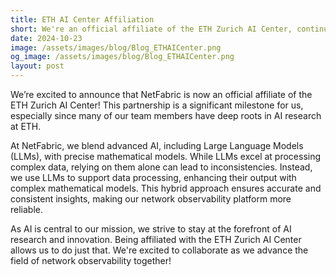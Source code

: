 ```yaml
---
title: ETH AI Center Affiliation
short: We're an official affiliate of the ETH Zurich AI Center, continuing our journey in building a network intelligence engine powered by AI/ML.
date: 2024-10-23
image: /assets/images/blog/Blog_ETHAICenter.png
og_image: /assets/images/blog/Blog_ETHAICenter.png
layout: post
---
```


We’re excited to announce that NetFabric is now an official affiliate of the ETH Zurich AI Center! This partnership is a significant milestone for us, especially since many of our team members have deep roots in AI research at ETH.

At NetFabric, we blend advanced AI, including Large Language Models (LLMs), with precise mathematical models. While LLMs excel at processing complex data, relying on them alone can lead to inconsistencies. Instead, we use LLMs to support data processing, enhancing their output with complex mathematical models. This hybrid approach ensures accurate and consistent insights, making our network observability platform more reliable.

As AI is central to our mission, we strive to stay at the forefront of AI research and innovation. Being affiliated with the ETH Zurich AI Center allows us to do just that. We're excited to collaborate as we advance the field of network observability together!
